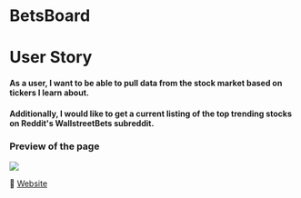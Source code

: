 # BetsBoard


# User Story 
#### As a user, I want to be able to pull data from the stock market based on tickers I learn about.
#### Additionally, I would like to get a current listing of the top trending stocks on Reddit's WallstreetBets subreddit.


### Preview of the page 
![](./assets/images/BetsBoard.gif)

:link: [Website](https://gracekevin.github.io/Betsboard/)

